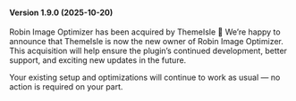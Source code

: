 ####   Version 1.9.0 (2025-10-20)

Robin Image Optimizer has been acquired by ThemeIsle 🎉
We’re happy to announce that ThemeIsle is now the new owner of Robin Image Optimizer. This acquisition will help ensure the plugin’s continued development, better support, and exciting new updates in the future.

Your existing setup and optimizations will continue to work as usual — no action is required on your part.
